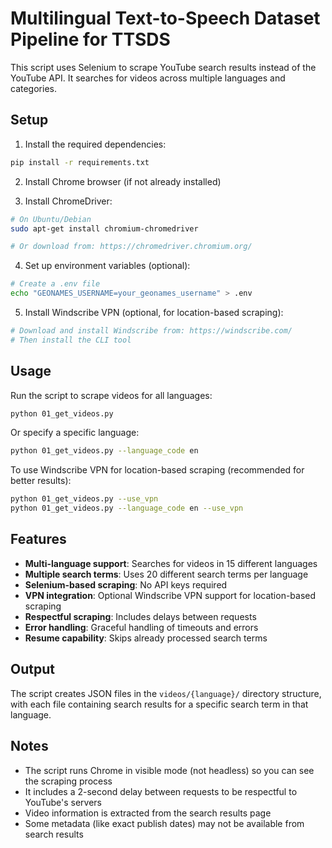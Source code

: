
# Multilingual Text-to-Speech Dataset Pipeline for TTSDS

This script uses Selenium to scrape YouTube search results instead of the YouTube API. It searches for videos across multiple languages and categories.

## Setup

1. Install the required dependencies:
```bash
pip install -r requirements.txt
```

2. Install Chrome browser (if not already installed)

3. Install ChromeDriver:
```bash
# On Ubuntu/Debian
sudo apt-get install chromium-chromedriver

# Or download from: https://chromedriver.chromium.org/
```

4. Set up environment variables (optional):
```bash
# Create a .env file
echo "GEONAMES_USERNAME=your_geonames_username" > .env
```

5. Install Windscribe VPN (optional, for location-based scraping):
```bash
# Download and install Windscribe from: https://windscribe.com/
# Then install the CLI tool
```

## Usage

Run the script to scrape videos for all languages:
```bash
python 01_get_videos.py
```

Or specify a specific language:
```bash
python 01_get_videos.py --language_code en
```

To use Windscribe VPN for location-based scraping (recommended for better results):
```bash
python 01_get_videos.py --use_vpn
python 01_get_videos.py --language_code en --use_vpn
```

## Features

- **Multi-language support**: Searches for videos in 15 different languages
- **Multiple search terms**: Uses 20 different search terms per language
- **Selenium-based scraping**: No API keys required
- **VPN integration**: Optional Windscribe VPN support for location-based scraping
- **Respectful scraping**: Includes delays between requests
- **Error handling**: Graceful handling of timeouts and errors
- **Resume capability**: Skips already processed search terms

## Output

The script creates JSON files in the `videos/{language}/` directory structure, with each file containing search results for a specific search term in that language.

## Notes

- The script runs Chrome in visible mode (not headless) so you can see the scraping process
- It includes a 2-second delay between requests to be respectful to YouTube's servers
- Video information is extracted from the search results page
- Some metadata (like exact publish dates) may not be available from search results

